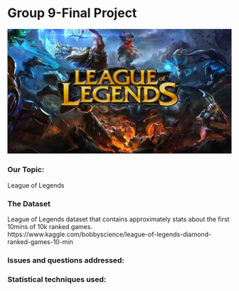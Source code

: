 # Group 9-Final Project

![League of Legends](league-of-legends.jpeg)

<h3> Our Topic: </h3>
League of Legends

<h3> The Dataset </h3>
League of Legends dataset that contains approximately stats about the first 10mins of 10k ranked games.
https://www.kaggle.com/bobbyscience/league-of-legends-diamond-ranked-games-10-min 

<h3> Issues and questions addressed: </h3>

<h3> Statistical techniques used: </h3>








